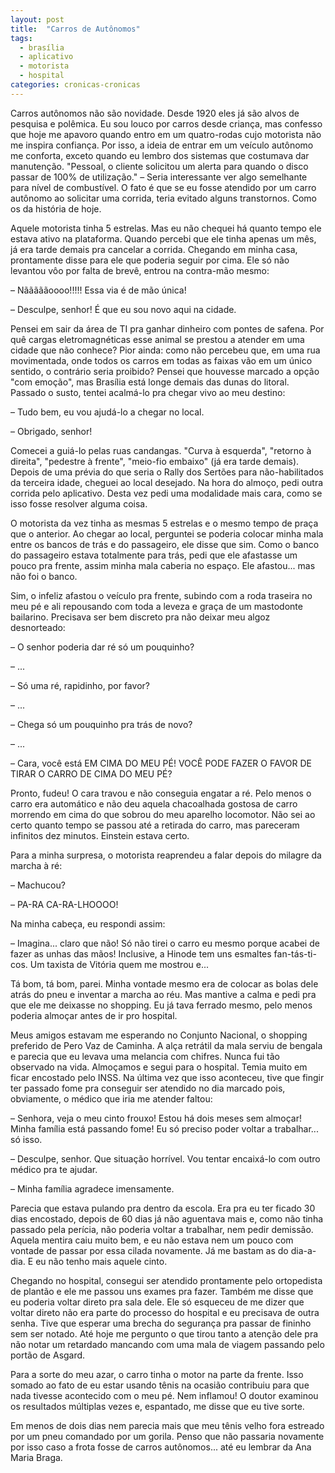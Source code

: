 ```yaml
---
layout: post
title:  "Carros de Autônomos"
tags:
  - brasília
  - aplicativo
  - motorista
  - hospital
categories: cronicas-cronicas
---
```


Carros autônomos não são novidade. Desde 1920 eles já são alvos de pesquisa e polêmica. Eu sou louco por carros desde criança, mas confesso que hoje me apavoro quando entro em um quatro-rodas cujo motorista não me inspira confiança. Por isso, a ideia de entrar em um veículo autônomo me conforta, exceto quando eu lembro dos sistemas que costumava dar manutenção. "Pessoal, o cliente solicitou um alerta para quando o disco passar de 100% de utilização." – Seria interessante ver algo semelhante para nível de combustível. O fato é que se eu fosse atendido por um carro autônomo ao solicitar uma corrida, teria evitado alguns transtornos. Como os da história de hoje.

Aquele motorista tinha 5 estrelas. Mas eu não chequei há quanto tempo ele estava ativo na plataforma. Quando percebi que ele tinha apenas um mês, já era tarde demais pra cancelar a corrida. Chegando em minha casa, prontamente disse para ele que poderia seguir por cima. Ele só não levantou vôo por falta de brevê, entrou na contra-mão mesmo:

– Nãããããoooo!!!!! Essa via é de mão única!

– Desculpe, senhor! É que eu sou novo aqui na cidade.

Pensei em sair da área de TI pra ganhar dinheiro com pontes de safena. Por quê cargas eletromagnéticas esse animal se prestou a atender em uma cidade que não conhece? Pior ainda: como não percebeu que, em uma rua movimentada, onde todos os carros em todas as faixas vão em um único sentido, o contrário seria proibido? Pensei que houvesse marcado a opção "com emoção", mas Brasília está longe demais das dunas do litoral. Passado o susto, tentei acalmá-lo pra chegar vivo ao meu destino:

– Tudo bem, eu vou ajudá-lo a chegar no local.

– Obrigado, senhor!

Comecei a guiá-lo pelas ruas candangas. "Curva à esquerda", "retorno à direita", "pedestre à frente", "meio-fio embaixo" (já era tarde demais). Depois de uma prévia do que seria o Rally dos Sertões para não-habilitados da terceira idade, cheguei ao local desejado. Na hora do almoço, pedi outra corrida pelo aplicativo. Desta vez pedi uma modalidade mais cara, como se isso fosse resolver alguma coisa.

O motorista da vez tinha as mesmas 5 estrelas e o mesmo tempo de praça que o anterior. Ao chegar ao local, perguntei se poderia colocar minha mala entre os bancos de trás e do passageiro, ele disse que sim. Como o banco do passageiro estava totalmente para trás, pedi que ele afastasse um pouco pra frente, assim minha mala caberia no espaço. Ele afastou... mas não foi o banco.

Sim, o infeliz afastou o veículo pra frente, subindo com a roda traseira no meu pé e ali repousando com toda a leveza e graça de um mastodonte bailarino. Precisava ser bem discreto pra não deixar meu algoz desnorteado:

– O senhor poderia dar ré só um pouquinho?

– ...

– Só uma ré, rapidinho, por favor?

– ...

– Chega só um pouquinho pra trás de novo?

– ...

– Cara, você está EM CIMA DO MEU PÉ! VOCÊ PODE FAZER O FAVOR DE TIRAR O CARRO DE CIMA DO MEU PÉ?

Pronto, fudeu! O cara travou e não conseguia engatar a ré. Pelo menos o carro era automático e não deu aquela chacoalhada gostosa de carro morrendo em cima do que sobrou do meu aparelho locomotor. Não sei ao certo quanto tempo se passou até a retirada do carro, mas pareceram infinitos dez minutos. Einstein estava certo.

Para a minha surpresa, o motorista reaprendeu a falar depois do milagre da marcha à ré:

– Machucou?

– PA-RA CA-RA-LHOOOO!

Na minha cabeça, eu respondi assim:

– Imagina... claro que não! Só não tirei o carro eu mesmo porque acabei de fazer as unhas das mãos! Inclusive, a Hinode tem uns esmaltes fan-tás-ti-cos. Um taxista de Vitória quem me mostrou e...

Tá bom, tá bom, parei. Minha vontade mesmo era de colocar as bolas dele atrás do pneu e inventar a marcha ao réu. Mas mantive a calma e pedi pra que ele me deixasse no shopping. Eu já tava ferrado mesmo, pelo menos poderia almoçar antes de ir pro hospital.

Meus amigos estavam me esperando no Conjunto Nacional, o shopping preferido de Pero Vaz de Caminha. A alça retrátil da mala serviu de bengala e parecia que eu levava uma melancia com chifres. Nunca fui tão observado na vida. Almoçamos e segui para o hospital. Temia muito em ficar encostado pelo INSS. Na última vez que isso aconteceu, tive que fingir ter passado fome pra conseguir ser atendido no dia marcado pois, obviamente, o médico que iria me atender faltou:

– Senhora, veja o meu cinto frouxo! Estou há dois meses sem almoçar! Minha família está passando fome! Eu só preciso poder voltar a trabalhar... só isso.

– Desculpe, senhor. Que situação horrível. Vou tentar encaixá-lo com outro médico pra te ajudar.

– Minha família agradece imensamente.

Parecia que estava pulando pra dentro da escola. Era pra eu ter ficado 30 dias encostado, depois de 60 dias já não aguentava mais e, como não tinha passado pela perícia, não poderia voltar a trabalhar, nem pedir demissão. Aquela mentira caiu muito bem, e eu não estava nem um pouco com vontade de passar por essa cilada novamente. Já me bastam as do dia-a-dia. E eu não tenho mais aquele cinto.

Chegando no hospital, consegui ser atendido prontamente pelo ortopedista de plantão e ele me passou uns exames pra fazer. Também me disse que eu poderia voltar direto pra sala dele. Ele só esqueceu de me dizer que voltar direto não era parte do processo do hospital e eu precisava de outra senha. Tive que esperar uma brecha do segurança pra passar de fininho sem ser notado. Até hoje me pergunto o que tirou tanto a atenção dele pra não notar um retardado mancando com uma mala de viagem passando pelo portão de Asgard.

Para a sorte do meu azar, o carro tinha o motor na parte da frente. Isso somado ao fato de eu estar usando tênis na ocasião contribuiu para que nada tivesse acontecido com o meu pé. Nem inflamou! O doutor examinou os resultados múltiplas vezes e, espantado, me disse que eu tive sorte.

Em menos de dois dias nem parecia mais que meu tênis velho fora estreado por um pneu comandado por um gorila. Penso que não passaria novamente por isso caso a frota fosse de carros autônomos... até eu lembrar da Ana Maria Braga.